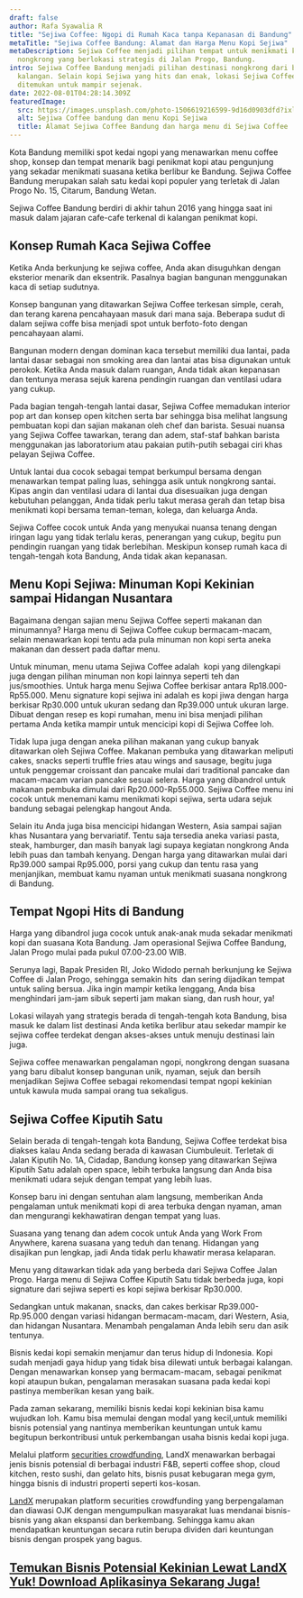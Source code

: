 ```yaml
---
draft: false
author: Rafa Syawalia R
title: "Sejiwa Coffee: Ngopi di Rumah Kaca tanpa Kepanasan di Bandung"
metaTitle: "Sejiwa Coffee Bandung: Alamat dan Harga Menu Kopi Sejiwa"
metaDescription: Sejiwa Coffee menjadi pilihan tempat untuk menikmati kopi dan
  nongkrong yang berlokasi strategis di Jalan Progo, Bandung.
intro: Sejiwa Coffee Bandung menjadi pilihan destinasi nongkrong dari berbagai
  kalangan. Selain kopi Sejiwa yang hits dan enak, lokasi Sejiwa Coffee  mudah
  ditemukan untuk mampir sejenak.
date: 2022-08-01T04:28:14.309Z
featuredImage:
  src: https://images.unsplash.com/photo-1506619216599-9d16d0903dfd?ixlib=rb-1.2.1&ixid=MnwxMjA3fDB8MHxwaG90by1wYWdlfHx8fGVufDB8fHx8&auto=format&fit=crop&w=1469&q=80
  alt: Sejiwa Coffee bandung dan menu Kopi Sejiwa
  title: Alamat Sejiwa Coffee Bandung dan harga menu di Sejiwa Coffee
---
```

<!--StartFragment-->

Kota Bandung memiliki spot kedai ngopi yang menawarkan menu coffee shop, konsep dan tempat menarik bagi penikmat kopi atau pengunjung yang sekadar menikmati suasana ketika berlibur ke Bandung. Sejiwa Coffee Bandung merupakan salah satu kedai kopi populer yang terletak di Jalan Progo No. 15, Citarum, Bandung Wetan.

Sejiwa Coffee Bandung berdiri di akhir tahun 2016 yang hingga saat ini masuk dalam jajaran cafe-cafe terkenal di kalangan penikmat kopi.

## Konsep Rumah Kaca Sejiwa Coffee 

Ketika Anda berkunjung ke sejiwa coffee, Anda akan disuguhkan dengan eksterior menarik dan eksentrik. Pasalnya bagian bangunan menggunakan kaca di setiap sudutnya. 

Konsep bangunan yang ditawarkan Sejiwa Coffee terkesan simple, cerah, dan terang karena pencahayaan masuk dari mana saja. Beberapa sudut di dalam sejiwa coffe bisa menjadi spot untuk berfoto-foto dengan pencahayaan alami. 

Bangunan modern dengan dominan kaca tersebut memiliki dua lantai, pada lantai dasar sebagai non smoking area dan lantai atas bisa digunakan untuk perokok. Ketika Anda masuk dalam ruangan, Anda tidak akan kepanasan dan tentunya merasa sejuk karena pendingin ruangan dan ventilasi udara yang cukup. 

Pada bagian tengah-tengah lantai dasar, Sejiwa Coffee memadukan interior pop art dan konsep open kitchen serta bar sehingga bisa melihat langsung pembuatan kopi dan sajian makanan oleh chef dan barista. Sesuai nuansa yang Sejiwa Coffee tawarkan, terang dan adem, staf-staf bahkan barista menggunakan jas laboratorium atau pakaian putih-putih sebagai ciri khas pelayan Sejiwa Coffee.

Untuk lantai dua cocok sebagai tempat berkumpul bersama dengan menawarkan tempat paling luas, sehingga asik untuk nongkrong santai. Kipas angin dan ventilasi udara di lantai dua disesuaikan juga dengan kebutuhan pelanggan, Anda tidak perlu takut merasa gerah dan tetap bisa menikmati kopi bersama teman-teman, kolega, dan keluarga Anda.

Sejiwa Coffee cocok untuk Anda yang menyukai nuansa tenang dengan iringan lagu yang tidak terlalu keras, penerangan yang cukup, begitu pun pendingin ruangan yang tidak berlebihan. Meskipun konsep rumah kaca di tengah-tengah kota Bandung, Anda tidak akan kepanasan.

## Menu Kopi Sejiwa: Minuman Kopi Kekinian sampai Hidangan Nusantara

Bagaimana dengan sajian menu Sejiwa Coffee seperti makanan dan minumannya? Harga menu di Sejiwa Coffee cukup bermacam-macam, selain menawarkan kopi tentu ada pula minuman non kopi serta aneka makanan dan dessert pada daftar menu. 

Untuk minuman, menu utama Sejiwa Coffee adalah  kopi yang dilengkapi juga dengan pilihan minuman non kopi lainnya seperti teh dan jus/smoothies. Untuk harga menu Sejiwa Coffee berkisar antara Rp18.000-Rp55.000. Menu signature kopi sejiwa ini adalah es kopi jiwa dengan harga berkisar Rp30.000 untuk ukuran sedang dan Rp39.000 untuk ukuran large. Dibuat dengan resep es kopi rumahan, menu ini bisa menjadi pilihan pertama Anda ketika mampir untuk mencicipi kopi di Sejiwa Coffee loh. 

Tidak lupa juga dengan aneka pilihan makanan yang cukup banyak ditawarkan oleh Sejiwa Coffee. Makanan pembuka yang ditawarkan meliputi cakes, snacks seperti truffle fries atau wings and sausage, begitu juga untuk penggemar croissant dan pancake mulai dari traditional pancake dan macam-macam varian pancake sesuai selera. Harga yang dibandrol untuk makanan pembuka dimulai dari Rp20.000-Rp55.000. Sejiwa Coffee menu ini cocok untuk menemani kamu menikmati kopi sejiwa, serta udara sejuk bandung sebagai pelengkap hangout Anda.

Selain itu Anda juga bisa mencicipi hidangan Western, Asia sampai sajian khas Nusantara yang bervariatif. Tentu saja tersedia aneka variasi pasta, steak, hamburger, dan masih banyak lagi supaya kegiatan nongkrong Anda lebih puas dan tambah kenyang. Dengan harga yang ditawarkan mulai dari Rp39.000 sampai Rp95.000, porsi yang cukup dan tentu rasa yang menjanjikan, membuat kamu nyaman untuk menikmati suasana nongkrong di Bandung.

## Tempat Ngopi Hits di Bandung

Harga yang dibandrol juga cocok untuk anak-anak muda sekadar menikmati kopi dan suasana Kota Bandung. Jam operasional Sejiwa Coffee Bandung, Jalan Progo mulai pada pukul 07.00-23.00 WIB. 

Serunya lagi, Bapak Presiden RI, Joko Widodo pernah berkunjung ke Sejiwa Coffee di Jalan Progo, sehingga semakin hits  dan sering dijadikan tempat untuk saling bersua. Jika ingin mampir ketika lenggang, Anda bisa menghindari jam-jam sibuk seperti jam makan siang, dan rush hour, ya!

Lokasi wilayah yang strategis berada di tengah-tengah kota Bandung, bisa masuk ke dalam list destinasi Anda ketika berlibur atau sekedar mampir ke sejiwa coffee terdekat dengan akses-akses untuk menuju destinasi lain juga. 

Sejiwa coffee menawarkan pengalaman ngopi, nongkrong dengan suasana yang baru dibalut konsep bangunan unik, nyaman, sejuk dan bersih menjadikan Sejiwa Coffee sebagai rekomendasi tempat ngopi kekinian untuk kawula muda sampai orang tua sekaligus. 

## Sejiwa Coffee Kiputih Satu

Selain berada di tengah-tengah kota Bandung, Sejiwa Coffee terdekat bisa diakses kalau Anda sedang berada di kawasan Ciumbuleuit. Terletak di Jalan Kiputih No. 1A, Cidadap, Bandung konsep yang ditawarkan Sejiwa Kiputih Satu adalah open space, lebih terbuka langsung dan Anda bisa menikmati udara sejuk dengan tempat yang lebih luas.



Konsep baru ini dengan sentuhan alam langsung, memberikan Anda pengalaman untuk menikmati kopi di area terbuka dengan nyaman, aman dan mengurangi kekhawatiran dengan tempat yang luas. 



Suasana yang tenang dan adem cocok untuk Anda yang Work From Anywhere, karena suasana yang teduh dan tenang. Hidangan yang disajikan pun lengkap, jadi Anda tidak perlu khawatir merasa kelaparan. 



Menu yang ditawarkan tidak ada yang berbeda dari Sejiwa Coffee Jalan Progo. Harga menu di Sejiwa Coffee Kiputih Satu tidak berbeda juga, kopi signature dari sejiwa seperti es kopi sejiwa berkisar Rp30.000. 



Sedangkan untuk makanan, snacks, dan cakes berkisar Rp39.000-Rp.95.000 dengan variasi hidangan bermacam-macam, dari Western, Asia, dan hidangan Nusantara. Menambah pengalaman Anda lebih seru dan asik tentunya. 



Bisnis kedai kopi semakin menjamur dan terus hidup di Indonesia. Kopi sudah menjadi gaya hidup yang tidak bisa dilewati untuk berbagai kalangan. Dengan menawarkan konsep yang bermacam-macam, sebagai penikmat kopi ataupun bukan, pengalaman merasakan suasana pada kedai kopi pastinya memberikan kesan yang baik.



Pada zaman sekarang, memiliki bisnis kedai kopi kekinian bisa kamu wujudkan loh. Kamu bisa memulai dengan modal yang kecil,untuk memiliki bisnis potensial yang nantinya memberikan keuntungan untuk kamu begitupun berkontribusi untuk perkembangan usaha bisnis kedai kopi juga.



Melalui platform [securities crowdfunding](https://landx.id/), LandX menawarkan berbagai jenis bisnis potensial di berbagai industri F&B, seperti coffee shop, cloud kitchen, resto sushi, dan gelato hits, bisnis pusat kebugaran mega gym, hingga bisnis di industri properti seperti kos-kosan.



[LandX](https://landx.id/) merupakan platform securities crowdfunding yang berpengalaman dan diawasi OJK dengan mengumpulkan masyarakat luas mendanai bisnis-bisnis yang akan ekspansi dan berkembang. Sehingga kamu akan mendapatkan keuntungan secara rutin berupa dividen dari keuntungan bisnis dengan prospek yang bagus.

## [Temukan Bisnis Potensial Kekinian Lewat LandX Yuk! Download Aplikasinya Sekarang Juga!](https://landx.id/project/?utm_source=Blog&utm_medium=organic+keyword&utm_campaign=blog&utm_id=Blog)



<!--EndFragment-->
